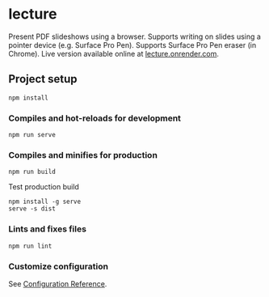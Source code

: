 # lecture

Present PDF slideshows using a browser. Supports writing on slides using a pointer
device (e.g. Surface Pro Pen). Supports Surface Pro Pen eraser (in Chrome). Live
version available online at [lecture.onrender.com](https://lecture.onrender.com/).

## Project setup
```
npm install
```

### Compiles and hot-reloads for development
```
npm run serve
```

### Compiles and minifies for production
```
npm run build
```

Test production build
```
npm install -g serve
serve -s dist
```

### Lints and fixes files
```
npm run lint
```

### Customize configuration
See [Configuration Reference](https://cli.vuejs.org/config/).
